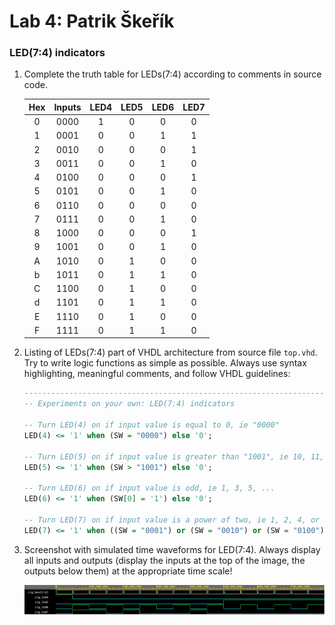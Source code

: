 # Lab 4: Patrik Škeřík

### LED(7:4) indicators

1. Complete the truth table for LEDs(7:4) according to comments in source code.

   | **Hex** | **Inputs** | **LED4** | **LED5** | **LED6** | **LED7** |
   | :-: | :-: | :-: | :-: | :-: | :-: |
   | 0 | 0000 | 1 | 0 | 0 | 0 |
   | 1 | 0001 | 0 | 0 | 1 | 1 |
   | 2 | 0010 | 0 | 0 | 0 | 1 |
   | 3 | 0011 | 0 | 0 | 1 | 0 |
   | 4 | 0100 | 0 | 0 | 0 | 1 |
   | 5 | 0101 | 0 | 0 | 1 | 0 |
   | 6 | 0110 | 0 | 0 | 0 | 0 |
   | 7 | 0111 | 0 | 0 | 1 | 0 |
   | 8 | 1000 | 0 | 0 | 0 | 1 |
   | 9 | 1001 | 0 | 0 | 1 | 0 |
   | A | 1010 | 0 | 1 | 0 | 0 |
   | b | 1011 | 0 | 1 | 1 | 0 |
   | C | 1100 | 0 | 1 | 0 | 0 |
   | d | 1101 | 0 | 1 | 1 | 0 |
   | E | 1110 | 0 | 1 | 0 | 0 |
   | F | 1111 | 0 | 1 | 1 | 0 |

2. Listing of LEDs(7:4) part of VHDL architecture from source file `top.vhd`. Try to write logic functions as simple as possible. Always use syntax highlighting, meaningful comments, and follow VHDL guidelines:

   ```vhdl
   --------------------------------------------------------------------
   -- Experiments on your own: LED(7:4) indicators

   -- Turn LED(4) on if input value is equal to 0, ie "0000"
   LED(4) <= '1' when (SW = "0000") else '0';

   -- Turn LED(5) on if input value is greater than "1001", ie 10, 11, 12, ...
   LED(5) <= '1' when (SW > "1001") else '0';

   -- Turn LED(6) on if input value is odd, ie 1, 3, 5, ...
   LED(6) <= '1' when (SW[0] = '1') else '0';

   -- Turn LED(7) on if input value is a power of two, ie 1, 2, 4, or 8
   LED(7) <= '1' when ((SW = "0001") or (SW = "0010") or (SW = "0100") or (SW = "1000")) else '0';

   ```

3. Screenshot with simulated time waveforms for LED(7:4). Always display all inputs and outputs (display the inputs at the top of the image, the outputs below them) at the appropriate time scale!

   ![your figure](waveforms.PNG)
